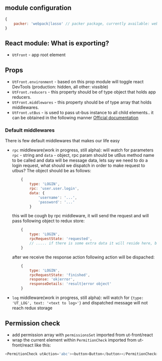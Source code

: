 ## module configuration

```javascript
{
    packer: 'webpack|lasso' // packer package, currently available: webpack and lasso, defaults to lasso
}
```

## React module: What is exporting?
 - `UtFront` - app root element
## Props
  - `UtFront.environment` - based on this prop module will toggle react DevTools (production: hidden, all other: vissible)
  - `UtFront.reducers` - this property should be of type object that holds app reducers.
  - `UtFront.middlewares` - this property should be of type array that holds middlewares.
  - `UtFront.utBus` - is used to pass ut-bus instance to all child elements.. it can be obtained in the following manner [Official documentation](https://facebook.github.io/react/docs/context.html#passing-info-automatically-through-a-tree)
### Default middlewares
  There is few default middlewares that makes our life easy
  - `rpc` middleware(work in progress, still alpha): will watch for parameters `rpc` - string and `data` - object, rpc param should be utBus method name to be called and data will be message data, lets say we need to do a login request, what should we dispatch in order to make request to utbus? The object should be as follows:
    ```javascript
        {
            type: 'LOGIN',
            rpc: 'user.user.login',
            data: {
                'username': '...',
                'password': '...'
            }
    ```
    this will be cough by rpc middleware, it will send the request and will pass following object to redux store:
    ```javascript
        {
            type: 'LOGIN',
            rpcRequestState: 'requested',
            // ..... if there is some extra data it will reside here, but field data and rpc will be removed or altered!!!
        }
    ```

    after we receive the response action following action will be dispached:

    ```javascript
        {
            type: 'LOGIN',
            rpcRequestState: 'finished',
            response: 'ok|error',
            responseDetails: 'result|error object'
        }
    ```
  - `log` middleware(work in progress, still alpha): will watch for `{type: 'UT_LOG', text: '<text to log>'}` and dispatched message will not reach redux storage

## Permission check
  - add permission array with `permissionsSet` imported from ut-front/react
  - wrap the current element within `PermitionCheck` imported from ut-front/react like this:

  ```javascript
  <PermitionCheck utAction='abc'><button>Button</button></PermitionCheck>
  ```